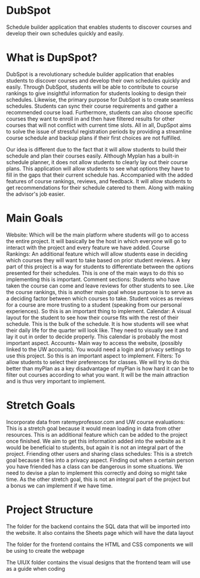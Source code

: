 # DubSpot
Schedule builder application that enables students to discover courses and develop their own schedules quickly and easily. 

# What is DupSpot?
DubSpot is a revolutionary schedule builder application that enables students to discover courses and develop their own schedules quickly and easily. Through DubSpot, students will be able to contribute to course rankings to give insightful information for students looking to design their schedules. Likewise, the primary purpose for DubSpot is to create seamless schedules. Students can sync their course requirements and gather a recommended course load. Furthermore, students can also choose specific courses they want to enroll in and then have filtered results for other courses that will not conflict with current time slots. All in all, DupSpot aims to solve the issue of stressful registration periods by providing a streamline course schedule and backup plans if their first choices are not fulfilled.

Our idea is different due to the fact that it will allow students to build their schedule and plan their courses easily. Although Myplan has a built-in schedule planner, it does not allow students to clearly lay out their course plans. This application will allow students to see what options they have to fill in the gaps that their current schedule has. Accompanied with the added features of course rankings, reviews, and feedback. It will allow students to get recommendations for their schedule catered to them. Along with making the advisor's job easier.

# Main Goals
Website: Which will be the main platform where students will go to access the entire project. It will basically be the host in which everyone will go to interact with the project and every feature we have added.
Course Rankings: An additional feature which will allow students ease in deciding which courses they will want to take based on prior student reviews. A key part of this project is a way for students to differentiate between the options presented for their schedules. This is one of the main ways to do this so implementing this is important.
Comment sections: Students who have taken the course can come and leave reviews for other students to see. Like the course rankings, this is another main goal whose purpose is to serve as a deciding factor between which courses to take. Student voices as reviews for a course are more trusting to a student (speaking from our personal experiences). So this is an important thing to implement.
Calendar: A visual layout for the student to see how their course fits with the rest of their schedule. This is the bulk of the schedule. It is how students will see what their daily life for the quarter will look like. They need to visually see it and lay it out in order to decide properly. This calendar is probably the most important aspect.
Accounts- Main way to access the website, (possibly linked to the UW accounts). You would need a login and privacy settings to use this project. So this is an important aspect to implement.
Filters: To allow students to select their preferences for classes. We will try to do this better than myPlan as a key disadvantage of myPlan is how hard it can be to filter out courses according to what you want. It will be the main attraction and is thus very important to implement.

# Stretch Goals
Incorporate data from ratemyprofessor.com and UW course evaluations: This is a stretch goal because it would mean loading in data from other resources. This is an additional feature which can be added to the project once finished. We aim to get this information added into the website as it would be beneficial to students, but again it is not an integral part of the project.
Friending other users and sharing class schedules: This is a stretch goal because it ties into a privacy aspect. Finding out when a certain person you have friended has a class can be dangerous in some situations. We need to devise a plan to implement this correctly and doing so might take time. As the other stretch goal, this is not an integral part of the project but a bonus we can implement if we have time.

# Project Structure
The folder for the backend contains the SQL data that will be imported into the website.
It also contains the Sheets page which will have the data layout

The folder for the frontend contains the HTML and CSS components we will be using to create the webpage

The UIUX folder contains the visual designs that the frontend team will use as a guide when coding
